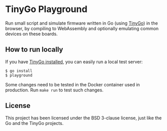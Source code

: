 # TinyGo Playground

Run small script and simulate firmware written in Go (using
[TinyGo](https://github.com/tinygo-org/tinygo)) in the browser, by compiling
to WebAssembly and optionally emulating common devices on these boards.

## How to run locally

If you have [TinyGo installed](https://tinygo.org/getting-started/), you can
easily run a local test server:

    $ go install
    $ playground

Some changes need to be tested in the Docker container used in production. Run
`make run` to test such changes.

## License

This project has been licensed under the BSD 3-clause license, just like the Go
and the TinyGo projects.
